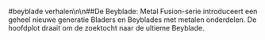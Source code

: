 #beyblade verhalen\n\n##De Beyblade: Metal Fusion-serie introduceert een geheel nieuwe generatie Bladers en Beyblades met metalen onderdelen. De hoofdplot draait om de zoektocht naar de ultieme Beyblade.
